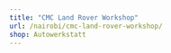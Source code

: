```yaml
---
title: "CMC Land Rover Workshop"
url: /nairobi/cmc-land-rover-workshop/
shop: Autowerkstatt
---
```

